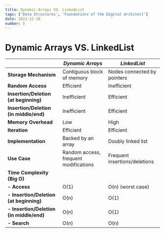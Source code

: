 ```yaml
---
title: Dynamic Arrays VS. LinkedList
tags: ['Data Structures', 'Foundations of the Digital Architect']
date: 2023-12-18
number: 5
---
```

# Dynamic Arrays VS. LinkedList

|        | *Dynamic Arrays*                          | *LinkedList*                         |
|--------|------------------------------------|------------------------------------|
| **Storage Mechanism** | Contiguous block of memory | Nodes connected by pointers       |
| **Random Access** | Efficient                        | Inefficient                       |
| **Insertion/Deletion (at beginning)** | Inefficient                        | Efficient                         |
| **Insertion/Deletion (in middle/end)** | Inefficient                        | Efficient                         |
| **Memory Overhead** | Low                                | High                               |
| **Iteration** | Efficient                        | Efficient                         |
| **Implementation** | Backed by an array                | Doubly linked list                 |
| **Use Case** | Random access, frequent modifications | Frequent insertions/deletions      |
| **Time Complexity (Big O)** |                                    |                                    |
| **- Access**   | O(1)                               | O(n) (worst case)                  |
| **- Insertion/Deletion (at beginning)** | O(n)                        | O(1)                               |
| **- Insertion/Deletion (in middle/end)** | O(n)                    | O(1)                               |
| **- Search**   | O(n)                               | O(n)                               |

